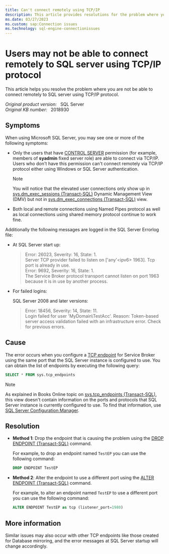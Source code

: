 ```yaml
---
title: Can't connect remotely using TCP/IP
description: This article provides resolutions for the problem where you are not be able to connect remotely to SQL Server using TCP/IP protocol.
ms.date: 03/27/2023
ms.custom: sap:Connection issues
ms.technology: sql-engine-connectionissues
---
```

# Users may not be able to connect remotely to SQL server using TCP/IP protocol

This article helps you resolve the problem where you are not be able to connect remotely to SQL server using TCP/IP protocol.

_Original product version:_ &nbsp; SQL Server  
_Original KB number:_ &nbsp; 2018930

## Symptoms

When using Microsoft SQL Server, you may see one or more of the following symptoms:

- Only the users that have [CONTROL SERVER](/sql/relational-databases/security/permissions-database-engine) permission (for example, members of **syadmin** fixed server role) are able to connect via TCP/IP. Users who don't have this permission can't connect remotely via TCP/IP protocol either using Windows or SQL Server authentication.

  > [!NOTE]
  > You will notice that the elevated user connections only show up in [sys.dm_exec_sessions (Transact-SQL)](/sql/relational-databases/system-dynamic-management-views/sys-dm-exec-sessions-transact-sql) Dynamic Management View (DMV) but not in [sys.dm_exec_connections (Transact-SQL)](/sql/relational-databases/system-dynamic-management-views/sys-dm-exec-connections-transact-sql) view.

- Both local and remote connections using Named Pipes protocol as well as local connections using shared memory protocol continue to work fine.

Additionally the following messages are logged in the SQL Server Errorlog file:

- At SQL Server start up:

  > Error: 26023, Severity: 16, State: 1.  
  Server TCP provider failed to listen on ['any'\<ipv6> 1963]. Tcp port is already in use.  
  Error: 9692, Severity: 16, State: 1.  
  The Service Broker protocol transport cannot listen on port 1963 because it is in use by another process.

- For failed logins:

  SQL Server 2008 and later versions:

  > Error: 18456, Severity: 14, State: 11.  
  Login failed for user 'MyDomain\TestAcc'. Reason: Token-based server access validation failed with an infrastructure error. Check for previous errors.

## Cause

The error occurs when you configure a [TCP endpoint](/sql/t-sql/statements/create-endpoint-transact-sql) for Service Broker using the same port that the SQL Server instance is configured to use. You can obtain the list of endpoints by executing the following query:

```sql
SELECT * FROM sys.tcp_endpoints
```

> [!NOTE]
> As explained in Books Online topic on [sys.tcp_endpoints (Transact-SQL)](/sql/relational-databases/system-catalog-views/sys-tcp-endpoints-transact-sql), this view doesn't contain information on the ports and protocols that SQL Server instance is currently configured to use. To find that information, use [SQL Server Configuration Manager](/sql/relational-databases/sql-server-configuration-manager).

## Resolution

- **Method 1**: Drop the endpoint that is causing the problem using the [DROP ENDPOINT (Transact-SQL)](/sql/t-sql/statements/drop-endpoint-transact-sql) command.

  For example, to drop an endpoint named `TestEP` you can use the following command:

    ```sql
    DROP ENDPOINT TestEP
    ```

- **Method 2**: Alter the endpoint to use a different port using the [ALTER ENDPOINT (Transact-SQL)](/sql/t-sql/statements/alter-endpoint-transact-sql) command.

  For example, to alter an endpoint named `TestEP` to use a different port you can use the following command:

    ```sql
    ALTER ENDPOINT TestEP as tcp (listener_port=1980)
    ```

## More information

Similar issues may also occur with other TCP endpoints like those created for Database mirroring, and the error messages at SQL Server startup will change accordingly.
